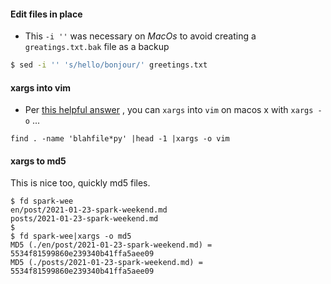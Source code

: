 
#### Edit files in place
* This `-i ''` was necessary on _MacOs_ to avoid creating a `greatings.txt.bak` file as a backup

```bash
$ sed -i '' 's/hello/bonjour/' greetings.txt
```

#### xargs into vim
* Per [this helpful answer](https://unix.stackexchange.com/a/44428)  , you can `xargs` into `vim` on macos x with `xargs -o`  ...  

```
find . -name 'blahfile*py' |head -1 |xargs -o vim 
```

#### xargs to md5 
This is nice too, quickly md5 files.
```
$ fd spark-wee
en/post/2021-01-23-spark-weekend.md
posts/2021-01-23-spark-weekend.md
$ 
$ fd spark-wee|xargs -o md5
MD5 (./en/post/2021-01-23-spark-weekend.md) = 5534f81599860e239340b41ffa5aee09
MD5 (./posts/2021-01-23-spark-weekend.md) = 5534f81599860e239340b41ffa5aee09
```


